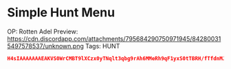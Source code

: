 # Simple Hunt Menu

OP: Rotten Adel
Preview: https://cdn.discordapp.com/attachments/795684290750971945/842800315497578537/unknown.png
Tags: HUNT

```json
H4sIAAAAAAAEAKVS0WrCMBT9lXCzx0yTNqlt3qbg9rAh6MMeRh9qF1yxS0tTBRH/fTfdnMJUBiWUnNt7zrk95e7hrt3VBjQYYLAMQO9/32DFwCJ42tjWIXbPoN9OfXfsax2JkQgo9UQyycrSNJ7fghYMcmQMTf5RkVltbGFXpPMjL8ZukLRGUiiElLf8Rcw5Dyl9IPPMrkllybjZWfgxH34mAnExQzkfcIZPiuUctK8gX9TYiJlMD+y6e0Tp4pp72Mc9UlwoSqdVsyq2xpLHyrmidhfGqN4hRmdz5mZpyrLAMX8mxb1+VxQmPtCiNnmRlWSateZCGNlrhFAK92mcvXfrdGYb/M82vcF6RYDXBHRw0sSpx7iLA+XFWddcflM94x61PIh4EvEwlAzLQCVSIg69sur4rtMrBMcPwUBj0G2zMQcGW8wQDAQeDocvppe0UnoDAAA=
```